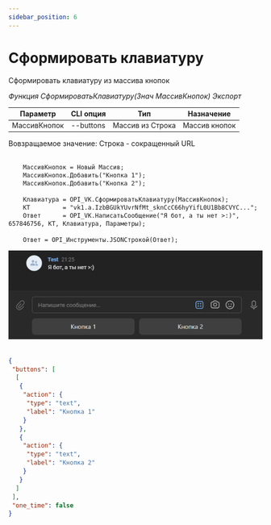 ```yaml
---
sidebar_position: 6
---
```


# Сформировать клавиатуру
Сформировать клавиатуру из массива кнопок

*Функция СформироватьКлавиатуру(Знач МассивКнопок) Экспорт*

  | Параметр | CLI опция | Тип | Назначение |
  |-|-|-|-|
  | МассивКнопок | --buttons | Массив из Строка | Массив кнопок |
  
  Вовзращаемое значение: Строка - сокращенный URL

```bsl title="Пример кода"
			
	МассивКнопок = Новый Массив;
	МассивКнопок.Добавить("Кнопка 1");
	МассивКнопок.Добавить("Кнопка 2");                     
	
	Клавиатура = OPI_VK.СформироватьКлавиатуру(МассивКнопок);
	КТ         = "vk1.a.IzbBGUkYUvrNfMt_sknCcC66hyYifL0U1Bb8CVYC...";
	Ответ      = OPI_VK.НаписатьСообщение("Я бот, а ты нет >:)", 657846756, КТ, Клавиатура, Параметры); 
	
	Ответ = OPI_Инструменты.JSONСтрокой(Ответ);

```
![Результат](img/4.png)

```json title="Результат"

{
 "buttons": [
  [
   {
    "action": {
     "type": "text",
     "label": "Кнопка 1"
    }
   },
   {
    "action": {
     "type": "text",
     "label": "Кнопка 2"
    }
   }
  ]
 ],
 "one_time": false
}

```

